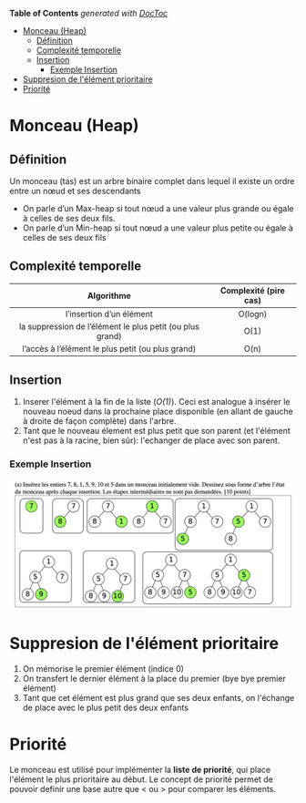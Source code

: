 

<!-- START doctoc generated TOC please keep comment here to allow auto update -->
<!-- DON'T EDIT THIS SECTION, INSTEAD RE-RUN doctoc TO UPDATE -->
**Table of Contents**  *generated with [DocToc](https://github.com/thlorenz/doctoc)*

- [Monceau (Heap)](#monceau-heap)
  - [Définition](#définition)
  - [Complexité temporelle](#complexité-temporelle)
  - [Insertion](#insertion)
    - [Exemple Insertion](#exemple-insertion)
- [Suppresion de l'élément prioritaire](#suppresion-de-lélément-prioritaire)
- [Priorité](#priorité)

<!-- END doctoc generated TOC please keep comment here to allow auto update -->

# Monceau (Heap)
## Définition  

Un monceau (tas) est un arbre binaire complet dans
lequel il existe un ordre entre un nœud et ses
descendants

- On parle d’un Max-heap si tout nœud a une valeur
plus grande ou égale à celles de ses deux fils.
- On parle d’un Min-heap si tout nœud a une valeur
plus petite ou égale à celles de ses deux fils

## Complexité temporelle 

| Algorithme | Complexité (pire cas) |
| :---: | :---: |
| l’insertion d’un élément| O(logn) |
| la suppression de l’élément le plus petit (ou plus grand) | O(1) |
| l’accès à l’élément le plus petit (ou plus grand)  | O(n) |

## Insertion

1. Inserer l'élément à la fin de la liste (*O(1)*). Ceci est analogue à 
   insérer le nouveau noeud dans la prochaine place disponible (en allant de
   gauche à droite de façon complète) dans l'arbre.
2. Tant que le nouveau élement est plus petit que son parent (et l'élément
   n'est pas à la racine, bien sûr): l'echanger de place avec son parent.

### Exemple Insertion 

![Exemple Insertion](Images/InsertionMonceau.png)

# Suppresion de l'élément prioritaire

1. On mémorise le premier élément (indice 0)
2. On transfert le dernier élément à la place du premier (bye bye premier
   élément)
3. Tant que cet élément est plus grand que ses deux enfants, on l'échange de
   place avec le plus petit des deux enfants 

# Priorité

Le monceau est utilisé pour implémenter la **liste de priorité**, qui place
l'élément le plus prioritaire au début. Le concept de priorité permet de 
pouvoir definir une base autre que < ou > pour comparer les éléments.
